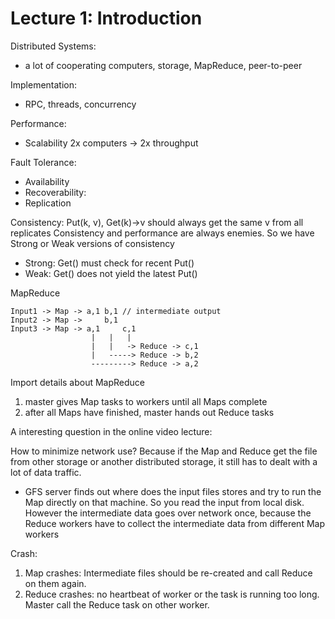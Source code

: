 # Lecture 1: Introduction

Distributed Systems:

-   a lot of cooperating computers, storage, MapReduce, peer-to-peer

Implementation:

-   RPC, threads, concurrency

Performance:

-   Scalability 2x computers -> 2x throughput

Fault Tolerance:

-   Availability
-   Recoverability:
-   Replication

Consistency: Put(k, v), Get(k)->v should always get the same v from all replicates Consistency and performance are always enemies. So we have Strong or Weak versions of consistency

-   Strong: Get() must check for recent Put()
-   Weak: Get() does not yield the latest Put()

MapReduce

    Input1 -> Map -> a,1 b,1 // intermediate output
    Input2 -> Map ->     b,1
    Input3 -> Map -> a,1     c,1
                      |   |   |
                      |   |   -> Reduce -> c,1
                      |   -----> Reduce -> b,2
                      ---------> Reduce -> a,2

Import details about MapReduce

1.  master gives Map tasks to workers until all Maps complete
2.  after all Maps have finished, master hands out Reduce tasks

A interesting question in the online video lecture:

How to minimize network use? Because if the Map and Reduce get the file from other storage or another distributed storage, it still has to dealt with a lot of data traffic.

-   GFS server finds out where does the input files stores and try to run the Map directly on that machine. So you read the input from local disk. However the intermediate data goes over network once, because the Reduce workers have to collect the intermediate data from different Map workers

Crash:

1.  Map crashes: Intermediate files should be re-created and call Reduce on them again.
2.  Reduce crashes: no heartbeat of worker or the task is running too long. Master call the Reduce task on other worker.
